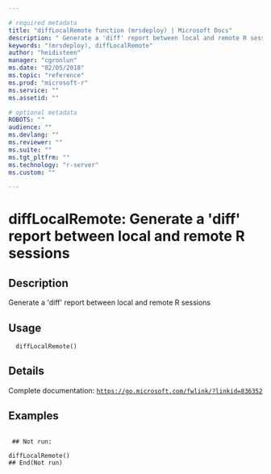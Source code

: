```yaml
--- 

# required metadata 
title: "diffLocalRemote function (mrsdeploy) | Microsoft Docs" 
description: " Generate a 'diff' report between local and remote R sessions " 
keywords: "(mrsdeploy), diffLocalRemote" 
author: "heidisteen" 
manager: "cgronlun" 
ms.date: "02/05/2018" 
ms.topic: "reference" 
ms.prod: "microsoft-r" 
ms.service: "" 
ms.assetid: "" 

# optional metadata 
ROBOTS: "" 
audience: "" 
ms.devlang: "" 
ms.reviewer: "" 
ms.suite: "" 
ms.tgt_pltfrm: "" 
ms.technology: "r-server" 
ms.custom: "" 

--- 
```





 # diffLocalRemote: Generate a 'diff' report between local and remote R sessions 
 ## Description

Generate a 'diff' report between local and remote R sessions


 ## Usage

```   
  diffLocalRemote()

```

 ## Details

Complete documentation: [`https://go.microsoft.com/fwlink/?linkid=836352`](https://go.microsoft.com/fwlink/?linkid=836352)



 ## Examples

 ```

  ## Not run:

diffLocalRemote()
 ## End(Not run) 
```

